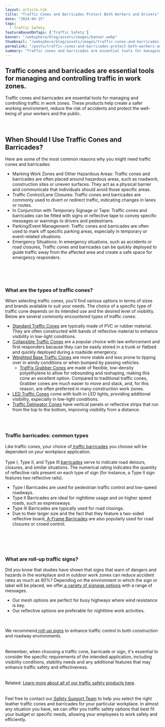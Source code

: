 ```yaml
---
layout: article.njk
title: "Traffic Cones and Barricades Protect Both Workers and Drivers"
date: "2024-04-15"
tags:
  - Traffic Safety
featureBasedOnTags: ['Traffic Safety']
banner: "/websphere/blog/assets/images/banner.webp"
thumbnail: "/websphere/blog/assets/images/traffic-cones-and-barricades-protect-both-workers-and-drivers.webp"
permalink: "/posts/traffic-cones-and-barricades-protect-both-workers-and-drivers.html"
summary: "Traffic cones and barricades are essential tools for managing and controlling traffic in work zones."
---
```


<h2 class="intro">Traffic cones and barricades are essential tools for managing and controlling traffic in work zones.</h2>
Traffic cones and barricades are essential tools for managing and controlling traffic in work zones. These products help create a safer working environment, reduce the risk of accidents and protect the well-being of your workers and the public.
<br><br>
<br>
<h2>When Should I Use Traffic Cones and Barricades?</h2>
Here are some of the most common reasons why you might need traffic cones and barricades:
<ul><li>Marking Work Zones and Other Hazardous Areas: Traffic cones and barricades are often placed around hazardous areas, such as roadwork, construction sites or uneven surfaces. They act as a physical barrier and communicate that individuals should avoid those specific areas.</li><li>Traffic Control/Lane Closures: Traffic cones and barricades are commonly used to divert or redirect traffic, indicating changes in lanes or routes.</li><li>In Conjunction with Temporary Signage or Tape: Traffic cones and barricades can be fitted with signs or reflective tape to convey specific messages or warnings to drivers and pedestrians.</li><li>Parking/Event Management: Traffic cones and barricades are often used to mark off specific parking areas, especially in temporary or event-related situations.</li><li>Emergency Situations: In emergency situations, such as accidents or road closures, Traffic cones and barricades can be quickly deployed to guide traffic away from the affected area and create a safe space for emergency responders.</li></ul>
<br><br>
<br>
<h3>What are the types of traffic cones?</h3>
When selecting traffic cones, you'll find various options in terms of sizes and brands available to suit your needs. The choice of a specific type of traffic cone depends on its intended use and the desired level of visibility. Below are several commonly encountered types of traffic cones:
<ul><li><a href="https://www.conney.com/category/traffic-safety-traffic-cones-delineators?PRODUCT_TYPE=cone,cone-with-band&amp;PMSORT=FEATURED&amp;PMFILT=shop_by_cone#page_no=1*&amp;utm_medium=traffic-cones-and-barricades&amp;utm_source=Blog&amp;utm_campaign=Conney">Standard Traffic Cones</a> are typically made of PVC or rubber material. They are often constructed with bands of reflective material to enhance visibility in low-light conditions.</li><li><a href="https://www.conney.com/product/aervoe-collapsible-safety-cone-kit-28-red-led-flashing-beacon-5-pack?utm_medium=traffic-cones-and-barricades&amp;utm_source=Blog&amp;utm_campaign=Aervoe">Collapsible Traffic Cones</a> are a popular choice with law enforcement and first responders because they can be easily stored in a trunk or flatbed and quickly deployed during a roadside emergency.</li><li><a href="https://www.conney.com/style/jbc-traffic-cones-reflective-collar?PMWTNO=000000000319405&amp;utm_medium=traffic-cones-and-barricades&amp;utm_source=Blog&amp;utm_campaign=JBC">Weighted Base Traffic Cones</a> are more stable and less prone to tipping over in windy conditions or when bumped by passing vehicles.<ul><li><a href="https://www.conney.com/search/TrafFix%20Grabber?utm_medium=traffic-cones-and-barricades&amp;utm_source=Blog&amp;utm_campaign=Conney">TrafFix Grabber Cones</a> are made of flexible, low-density polyethylene to allow for rebounding and reshaping, making this cone an excellent option. Compared to traditional traffic cones, Grabber cones are much easier to move and stack, and, for this reason, are often preferred in many construction work zones.</li></ul></li><li><a href="https://www.conney.com/product/aervoe-collapsible-safety-cone-kit-28-red-led-flashing-beacon-5-pack?utm_medium=traffic-cones-and-barricades&amp;utm_source=Blog&amp;utm_campaign=Aervoe">LED Traffic Cones</a> come with built-in LED lights, providing additional visibility, especially in low-light conditions.</li><li><a href="https://www.conney.com/category/traffic-safety-traffic-cones-delineators?PRODUCT_TYPE=delineator-post,delineator-post-base&amp;PMSORT=FEATURED&amp;PMFILT=shop_by_cone#page_no=1*&amp;utm_medium=traffic-cones-and-barricades&amp;utm_source=Blog&amp;utm_campaign=Conney">Traffic Delineator Cones</a> have vertical panels or reflective strips that run from the top to the bottom, improving visibility from a distance.</li></ul>
<h3>
<br>
</h3>
<h3>Traffic barricades: common types</h3>
Like traffic cones, your choice of<a href="https://www.conney.com/search/barricade?BRAND=cortina-safety-products,plasticade,traffix-devices&amp;PMFILT=shop_by_accuform#page_no=1*&amp;utm_medium=traffic-cones-and-barricades&amp;utm_source=Blog&amp;utm_campaign=Cortina"> traffic barricades</a> you choose will be dependent on your workplace application.
<br><br>
Type I, Type II, and Type III <a href="https://www.conney.com/search/barricade?BRAND=cortina-safety-products,plasticade,traffix-devices&amp;PMFILT=shop_by_accuform#page_no=1*&amp;utm_medium=traffic-cones-and-barricades&amp;utm_source=Blog&amp;utm_campaign=Cortina">barricades</a> serve to indicate road detours, closures, and similar situations. The numerical rating indicates the quantity of reflective rails present on each type of sign (for instance, a Type II sign features two reflective rails).
<ul><li>Type I Barricades are used for pedestrian traffic control and low-speed roadways.</li><li>Type II Barricades are ideal for nighttime usage and on higher speed roads, such as expressways.</li><li>Type III Barricades are typically used for road closings.</li><li>Due to their larger size and the fact that they feature a two-sided reflective board,<a href="https://www.conney.com/search/Cortina%20Safety%20A-Frame%20Barricade?utm_medium=traffic-cones-and-barricades&amp;utm_source=Blog&amp;utm_campaign=Cortina"> A-Frame Barricades</a> are also popularly used for road closures or crowd control.</li></ul>
<h1>
<br>
</h1>
<h3>What are roll-up traffic signs?</h3>
Did you know that studies have shown that signs that warn of dangers and hazards in the workplace and in outdoor work zones can reduce accident rates as much as 80%?
Depending on the environment in which the sign or label will be placed, we offer<a href="https://conney.com/websphere/blog/posts/safety-signs-in-the-workplace-get-the-job-done-safely.html?utm_medium=traffic-cones-and-barricades&amp;utm_source=Blog&amp;utm_campaign=Conney"> a variety of signage options</a> with a range of messages.
<ul><li>Our mesh options are perfect for busy highways where wind resistance is key.</li><li>Our reflective options are preferable for nighttime work activities.</li></ul>
<br><br>
We recommend<a href="https://www.conney.com/brands/mdi-traffic-control?utm_medium=traffic-cones-and-barricades&amp;utm_source=Blog&amp;utm_campaign=Conney"> roll-up signs</a> to enhance traffic control in both construction and roadway environments.
<br><br>
<br>
Remember, when choosing a traffic cone, barricade or sign, it's essential to consider the specific requirements of the intended application, including visibility conditions, stability needs and any additional features that may enhance traffic safety and effectiveness.
<br><br>
<br>
Related: <a href="https://conney.com/websphere/blog/posts/work-zone-traffic-essentials.html?utm_medium=traffic-cones-and-barricades&amp;utm_source=Blog&amp;utm_campaign=Conney">Learn more about all of our traffic safety products here</a>.
<br><br>
<br>
Feel free to contact our<a href="https://www.conney.com/pages/safetyservices?utm_medium=traffic-cones-and-barricades&amp;utm_source=Blog&amp;utm_campaign=Conney"> Safety Support Team</a> to help you select the right leather traffic cones and barricades for your particular workplace. In almost any situation you have, we can offer you traffic safety options that best fit your budget or specific needs, allowing your employees to work safely and efficiently.
